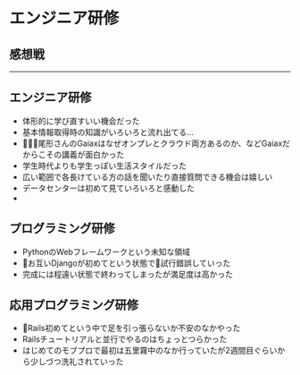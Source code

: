 
# エンジニア研修
## 感想戦

---

## エンジニア研修

* 体形的に学び直すいい機会だった
* 基本情報取得時の知識がいろいろと流れ出てる…
* 尾形さんのGaiaxはなぜオンプレとクラウド両方あるのか、などGaiaxだからこその講義が面白かった
* 学生時代よりも学生っぽい生活スタイルだった
* 広い範囲で各長けている方の話を聞いたり直接質問できる機会は嬉しい
* データセンターは初めて見ていろいろと感動した
* 

## プログラミング研修
* PythonのWebフレームワークという未知な領域
* お互いDjangoが初めてという状態で試行錯誤していった
* 完成には程遠い状態で終わってしまったが満足度は高かった

## 応用プログラミング研修
* Rails初めてという中で足を引っ張らないか不安のなかやった
* Railsチュートリアルと並行でやるのはちょっとつらかった
* はじめてのモブプロで最初は五里霧中のなか行っていたが2週間目ぐらいから少しづつ洗礼されていった


